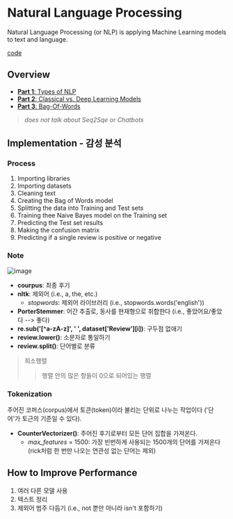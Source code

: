 # Natural Language Processing
Natural Language Processing (or NLP) is applying Machine Learning models to text and language.

[code](https://github.com/EricChoii/ai-boot-camp/blob/main/ai/nlp/natural_language_processing.ipynb)

## Overview
- [**Part 1**: Types of NLP](https://github.com/EricChoii/ai-boot-camp/blob/main/ai/nlp/types-of-nlp.md)
- [**Part 2**: Classical vs. Deep Learning Models](https://github.com/EricChoii/ai-boot-camp/blob/main/ai/nlp/classical-vs-dl.md)
- [**Part 3**: Bag-Of-Words](https://github.com/EricChoii/ai-boot-camp/blob/main/ai/nlp/bag-of-words.md)

> *does not talk about Seq2Sqe or Chatbots*

## Implementation - 감성 분석

### Process
1. Importing libraries
2. Importing datasets
3. Cleaning text
4. Creating the Bag of Words model
5. Splitting the data into Training and Test sets
6. Training thee Naive Bayes model on the Training set
7. Predicting the Test set results
8. Making the confusion matrix
9. Predicting if a single review is positive or negative

### Note
![image](https://user-images.githubusercontent.com/39285147/179498392-39d35dca-6727-4289-bf88-4122801fb1d5.png)

- **courpus**: 최종 후기
- **nltk**: 제외어 (i.e., a, the, etc.)
  - *stopwords*: 제외어 라이브러리 (i.e., stopwords.words('english'))
- **PorterStemmer**: 어간 추출로, 동사를 현재형으로 취합한다 (i.e., 좋았어요/좋았다 --> 좋다)
- **re.sub('[^a-zA-z]', ' ', dataset['Review'][i])**: 구두점 없애기
- **review.lower()**: 소문자로 통일하기
- **review.split()**: 단어별로 분류

> 희소행렬
>> 행렬 안의 많은 항들이 0으로 되어있는 행렬

### Tokenization
주어진 코퍼스(corpus)에서 토큰(token)이라 불리는 단위로 나누는 작업이다 ('단어'가 토근의 기준일 수 있다).
- **CounterVectorizer()**: 주어진 후기로부터 모든 단어 집합을 가져온다.
  - *max_features* = 1500: 가장 빈번하게 사용되는 1500개의 단어를 가져온다 (rick처럼 한 번만 나오는 연관성 없는 단어는 제외)
  
  
## How to Improve Performance
1. 여러 다른 모델 사용
2. 텍스트 정리
3. 제외어 범주 다듬기 (i.e., not 뿐만 아니라 isn't 포함하기)
